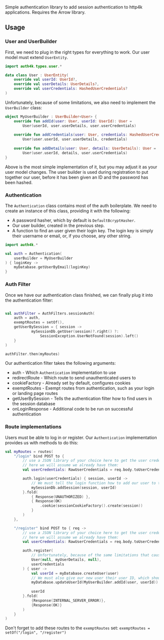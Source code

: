 
Simple authentication library to add session authentication to http4k applications. Requires the Arrow library.


## Usage


### User and UserBuilder
First, we need to plug in the right types for everything to work. Our user model must extend `UserEntity`. 
```kotlin
import auth4k.types.user.*

data class User : UserEntity(
	override val userId: UserId?,
	override val userDetails: UserDetails?,
	override val userCredentials: HashedUserCredentials?
)
```

Unfortunately, because of some limitations, we also need to implement the `UserBuilder` class:
```kotlin
object MyUserBuilder : UserBuilder<User> {
	override fun addId(user: User, userId: UserId): User =  
		User(userId, user.userDetails, user.userCredentials)  
  
	override fun addCredentials(user: User, credentials: HashedUserCredentials): User =  
		User(user.userId, user.userDetails, credentials)  
  
	override fun addDetails(user: User, details: UserDetails): User =  
		User(user.userId, details, user.userCredentials)
}

```
Above is the most simple implementation of it, but you may adjust it as your user model changes. The user builder is used during registration to put together our user, before it has been given an ID and the password has been hashed.

### Authentication

The `Authentication` class contains most of the auth boilerplate. We need to create an instance of this class, providing it with the following:
- A password hasher, which by default is `DefaultBcryptHasher`.
- Our user builder, created in the previous step.
- A function to find an user given their login key. The login key is simply their username or email, or, if you choose, any other string.

```kotlin
import auth4k.*

val auth = Authentication(
	userBuilder = MyUserBuilder
) { loginKey ->
	myDatabase.getUserByEmail(loginKey)
}
```

### Auth Filter

Once we have our authentication class finished, we can finally plug it into the authentication filter:
```kotlin

val authFilter = AuthFilters.sessionAuth(
	auth = auth,
	exemptRoutes = setOf(),
	getUserBySession = { session -> 
            mySessionDb.getUser(session)?.right() ?: 
                SessionException.UserNotFound(session).left() 
	}
)

authFilter.then(myRoutes)

```

Our authentication filter takes the following arguments:
- auth - Which `Authentication` implementation to use
- redirectRoute - Which route to send unauthenticated users to
- cookieFactory - Already set by default, configures cookies
- exemptRoutes - Exempt routes from authentication, such as your login or landing page routes
- getUserBySession - Tells the authentication filter how to find users in the session database
- onLoginResponse - Additional code to be run on successful authentication

### Route implementations

Users must be able to log in or register. Our `Authentication` implementation provides us with methods to do this:

```kotlin
val myRoutes = routes(
	"/login" bind POST to {
		// use a JSON library of your choice here to get the user credentials
		// here we will assume we already have them:
		val userCredentials: RawUserCredentials = req.body.toUserCredentials()

		auth.login(userCredentials) { session, userId ->
			// We must tell the login function how to add our user to the session database on authentication success. How this is done depends on your database and the libraries used for it.
			mySessionDb.addSession(session, userId)
		}.fold(
            { Response(UNAUTHORIZED) },
            { Response(OK)
                .cookie(sessionCookieFactory().create(session))
            }
        )
	},

	"/register" bind POST to { req ->
		// use a JSON library of your choice here to get the user credentials
		// here we will assume we already have them:
		val userCredentials: RawUserCredentials = req.body.toUserCredentials()

		auth.register(
			// Unfortunately, because of the same limitations that caused UserBuilder to be necessary, we must do the following:
			User(null, myUserDetails, null),
			userCredentials
		) { user ->
			val userId = myDatabase.createUser(user)
			// We must also give our new user their user ID, which should be done in the database, but if not:
			myDatabase.updateUserId(MyUserBuilder.addId(user, userId))
			
			userId
		}.fold(
			{Response(INTERNAL_SERVER_ERROR)},
			{Response(OK)}
		)
	}
)
```

Don't forget to add these routes to the `exemptRoutes` set:
`exemptRoutes = setOf("/login", "/register")`

